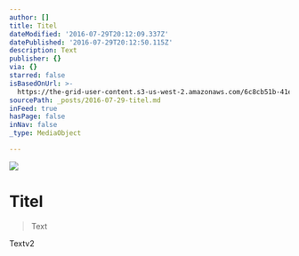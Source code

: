 ```yaml
---
author: []
title: Titel
dateModified: '2016-07-29T20:12:09.337Z'
datePublished: '2016-07-29T20:12:50.115Z'
description: Text
publisher: {}
via: {}
starred: false
isBasedOnUrl: >-
  https://the-grid-user-content.s3-us-west-2.amazonaws.com/6c8cb51b-41e0-4127-89aa-5f0dc14dbd25.jpg
sourcePath: _posts/2016-07-29-titel.md
inFeed: true
hasPage: false
inNav: false
_type: MediaObject

---
```

![](https://the-grid-user-content.s3-us-west-2.amazonaws.com/6c8cb51b-41e0-4127-89aa-5f0dc14dbd25.jpg)

# Titel

> Text

Textv2